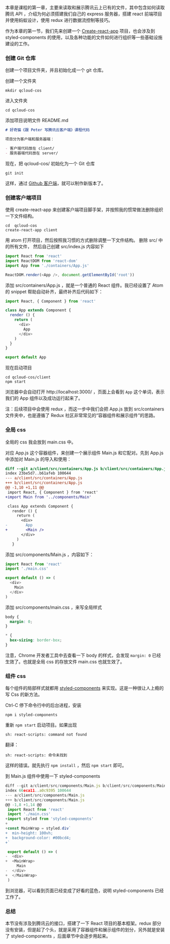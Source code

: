 本章是课程的第一章，主要来读取和展示腾讯云上已有的文件，其中包含如何读取腾讯 API ，介绍为何必须搭建我们自己的 express 服务器，搭建 react 前端项目并使用蚂蚁设计，使用 redux 进行数据流控制等技巧。

作为本章的第一节，我们先来创建一个 [Create-react-app](https://github.com/facebookincubator/create-react-app) 项目，也会涉及到 styled-components 的使用，以及各种功能的文件如何进行组织等一些基础设施建设的工作。

### 创建  Git 仓库

创建一个项目文件夹，并且初始化成一个 git 仓库。

创建一个文件夹

```
mkdir qcloud-cos
```

进入文件夹

```
cd qcloud-cos
```

添加项目说明文件 README.md

```md
# 好奇猫《跟 Peter 写腾讯云客户端》课程代码

项目分为客户端和服务器端：

- 客户端代码放在 client/
- 服务器端代码放在 server/
```

现在，把 qcloud-cos/ 初始化为一个 Git 仓库

```
git init
```

这样，通过 [Github 客户端](https://desktop.github.com/)，就可以制作新版本了。

### 创建客户端项目

使用 create-react-app 来创建客户端项目脚手架，并按照我的惯常做法删除组织一下文件结构。

```
cd  qcloud-cos
create-react-app client
```

用 atom 打开项目，然后按照我习惯的方式删除调整一下文件结构。 删除 src/ 中的所有文件， 然后自己创建 src/index.js 内容如下

```js
import React from 'react'
import ReactDOM from 'react-dom'
import App from './containers/App.js'

ReactDOM.render(<App />, document.getElementById('root'))
```

添加 src/containers/App.js ，就是一个普通的 React 组件。我已经设置了 Atom 的 snippet 帮助自动补齐，最终补齐后代码如下：

```js
import React, { Component } from 'react'

class App extends Component {
  render () {
    return (
      <div>
        App
      </div>
    )
  }
}

export default App
```

现在启动项目

```
cd qcloud-cos/client
npm start
```

浏览器中会自动打开 http://localhost:3000/ ，页面上会看到 `App` 这个单词，表示我们的 App 组件以及成功运行起来了。

注：后续项目中会使用 redux ，而这一步中我们会把 App.js 放到 src/containers 文件夹中，也是遵循了 Redux 社区非常常见的“容器组件和展示组件”的思路。

### 全局 css

全局的 css 我会放到 main.css 中。

对应 App.js 这个容器组件，来创建一个展示组件 Main.js 和它配对。先到 App.js 中添加对 Main.js 的导入和使用：

```diff
diff --git a/client/src/containers/App.js b/client/src/containers/App.js
index 23be5d7..b61afeb 100644
--- a/client/src/containers/App.js
+++ b/client/src/containers/App.js
@@ -1,10 +1,11 @@
 import React, { Component } from 'react'
+import Main from '../components/Main'

 class App extends Component {
   render () {
     return (
       <div>
-        App
+        <Main />
       </div>
     )
   }

```

添加 src/components/Main.js ，内容如下：

```js
import React from 'react'
import './main.css'

export default () => (
  <div>
    Main
  </div>
)
```

添加 src/components/main.css ，来写全局样式

```css
body {
  margin: 0;
}

* {
  box-sizing: border-box;
}
```

注意，Chrome 开发者工具中去查看一下 body 的样式，会发现 `margin: 0` 已经生效了。也就是全局 css 的存放文件 main.css 也就生效了。

### 组件 css

每个组件的局部样式就都用 [styled-components](https://www.styled-components.com/) 来实现。这是一种很让人上瘾的写 Css 的新方法。

Ctrl-C 停下命令行中的后台进程，安装

```
npm i styled-components
```

重新 `npm start` 启动项目。如果出现

```
sh: react-scripts: command not found
```

翻译：

```
sh: react-scripts: 命令未找到
```

这样的错误。就先执行 `npm install` ，然后 `npm start` 即可。

到 Main.js 组件中使用一下 styled-components

```js
diff --git a/client/src/components/Main.js b/client/src/components/Main.js
index 66eca11..a0c9395 100644
--- a/client/src/components/Main.js
+++ b/client/src/components/Main.js
@@ -1,8 +1,14 @@
 import React from 'react'
 import './main.css'
+import styled from 'styled-components'
+
+const MainWrap = styled.div`
+  min-height: 100vh;
+  background-color: #00bcd4;
+`

 export default () => (
-  <div>
+  <MainWrap>
     Main
-  </div>
+  </MainWrap>
 )
```

到浏览器，可以看到页面已经变成了好看的蓝色，说明 styled-components 已经工作了。

### 总结

本节没有涉及到腾讯云的接口，搭建了一下 React 项目的基本框架。redux 部分没有安装，但是起了个头，就是采用了容器组件和展示组件的划分，另外就是安装了 styled-components ，后面章节中会逐步用起来。
